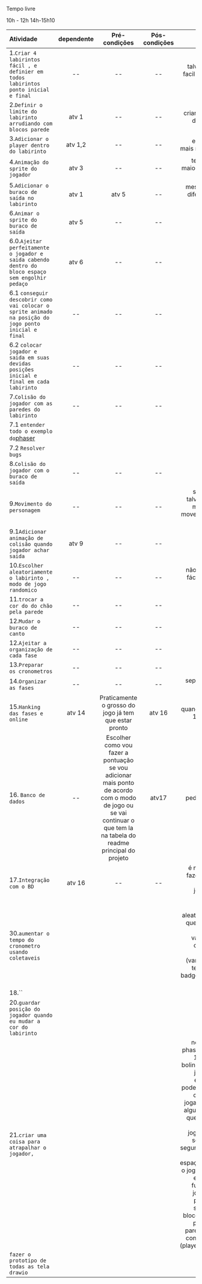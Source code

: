 Tempo livre

10h - 12h
14h-15h10




| Atividade | dependente | Pré-condições | Pós-condições | detalhes | situação |
| :-------- | :--------: | :-----------: | :-----------: | -------: | -------: |
| 1.`Criar 4 labirintos fácil , e definier em todos labirintos ponto inicial e final` | -- | -- | -- | talvez eu escolha mudar facil de 5 linhas para 10 e medio para 15 | feito |
| 2.`Definir o limite do labirinto arrudiando com blocos parede` | atv 1 | -- | -- | criar nova imagem emvez de por bloco por bloco |  feito |
| 3.`Adicionar o player dentro do labirinto` | atv 1,2 | -- | -- | este player é um sprite mais rapido preto e branco |  feito |
| 4.`Animação do sprite do jogador` | atv 3 | -- | -- | tem que ter velocidade maior que a velocidade do buraco de saída |  feito |
| 5.`Adicionar o buraco de saída no labirinto` | atv 1 | atv 5 | -- | mesmo sprite do jogador diferença é a velociade , mais lenta |  feito |
| 6.`Animar o sprite do buraco de saída` | atv 5 | -- | -- | --|  feito |
| 6.0.`Ajeitar perfeitamente o jogador e saida cabendo dentro do bloco espaço sem engolhir pedaço` | atv 6 | -- | -- | --|  feito |
| 6.1 `conseguir descobrir como vai colocar o sprite animado na posição do jogo ponto inicial e final` | -- | -- | -- | -- |  feito |
| 6.2 `colocar jogador e saida em suas devidas posições inicial e final em cada labirinto` | -- | -- | -- | -- |  feito |
| 7.`Colisão do jogador com as paredes do labirinto` | -- | -- | -- | -- | prox aula - 18 mar |
| 7.1 `entender todo o exemplo do`[phaser](https://github.com/ThiagoMassenoMaciel/exemplo-simples-tutorial-do-phaser.github.io)` `||||||
| 7.2 `Resolver bugs `||||tive 5 bugs||
| 8.`Colisão do jogador com o buraco de saída` | -- | -- | -- | -- |  prox aula - 18 mar |
| 9.`Movimento do personagem` | -- | -- | -- | se der muito problema talvez posso mudar para movimentar assim que move o mouse ou as setas mesmo |  prox aula - 18 mar |
| 9.1`Adicionar animação de colisão quando jogador achar saida`| atv 9| -- | -- | -- |  prox aula - 18 mar |
| 10.`Escolher aleatoriamente o labirinto , modo de jogo randomico` | -- | -- | -- | não deixar aparecer uma fácil mais de uma vez na mesma fase |
| 11.`trocar a cor do do chão pela parede` | -- | -- | -- | -- |
| 12.`Mudar o buraco de canto`| -- | -- | -- | -- |
| 12.`Ajeitar a organização de cada fase` | -- | -- | -- | -- |
| 13.`Preparar os cronometros` | -- | -- | -- | -- | 
| 14.`Organizar as fases` | -- | -- | -- | separar e criar a funções para cada fase |
| 15.`Hanking das fases e online` | atv 14 | Praticamente o grosso do jogo já tem que estar pronto | atv 16 | pode ser feito assim, quando o cronometro tiver 1 minutos eu calculo a pontuação |
| 16. `Banco de dados`| -- | Escolher como vou fazer a pontuação se vou adicionar mais ponto de acordo com o modo de jogo ou se vai continuar o que tem la na tabela do readme principal do projeto| atv17 | escolher fazer este pedaço do back-end em JavaScript |
| 17.`Integração com o BD`| atv 16| -- | -- | é neste pedaço que vou fazer , adicionar pontos , colocar o nivel que o jogador esta , incluir o tempo |
|30.`aumentar o tempo do cronometro usando coletaveis`|||| vai aparecer aleatoriamente um budget que aumenta o tempo da artida, precisa de 3 variaves (var 1 : tempo original - tempo limite para sair do labirinto) (var2 : tempo adicional - tempo adicionado pelo badget) (var 3: tempo final {})|
|18.``||||||
| 20.`guardar posição do jogador quando eu mudar a  cor do labirinto`||||||
| 21.`criar uma coisa para atrapalhar o jogador,`||||no exemplo simples do phaser que eu fiz na parte 10 é adicionado umas bolinhas que atrapalham o jogador e que quando encostado no jogador pode matar ele  nesse nipe de querer atrapalhar o jogador eu posso colocar algums lugares de blocos que em 10 segundos vai ser pareide(assim o jogado não pode passar sobre ele ) e outros 10 segundo no mesmo local é agora um bloco espaço(agora neste tempo o jogador pode passar por ele ) por exemplo esta funçaão para a pessoa jogadora pensar que é possivel passar mas n semdo possivel pois o bloco pareide apenas fica piscando cor do bloco pareide e branco e assim continua ficando pareide (player.setTint(0xff0000);)||
| `fazer o prototipo de todas as tela drawio`||||||

